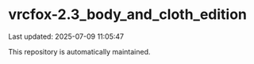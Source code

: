 # vrcfox-2.3_body_and_cloth_edition

Last updated: 2025-07-09 11:05:47

This repository is automatically maintained.

